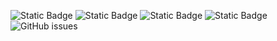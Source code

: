 ![Static Badge](https://img.shields.io/badge/blacklists-60-000000) ![Static Badge](https://img.shields.io/badge/blacklisted-2789419-cc0000) ![Static Badge](https://img.shields.io/badge/whitelisted-2242-00CC00) ![Static Badge](https://img.shields.io/badge/streaming_blacklist-28107-000000) ![GitHub issues](https://img.shields.io/github/issues/fabriziosalmi/blacklists)
